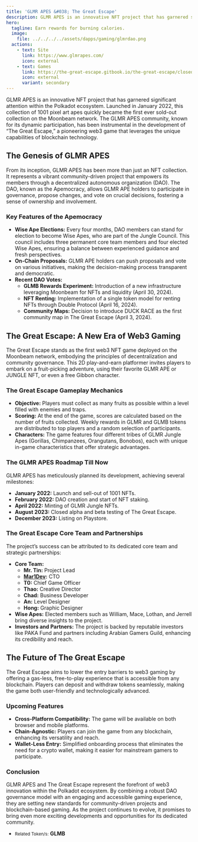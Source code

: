 ```yaml
---
title: 'GLMR APES &#038; The Great Escape'
description: GLMR APES is an innovative NFT project that has garnered significant attention within the Polkadot ecosystem.
hero:
  tagline: Earn rewards for burning calories.
  image: 
    file: ../../../../assets/dapps/gaming/glmrdao.png
  actions:
    - text: Site
      link: https://www.glmrapes.com/
      icon: external
    - text: Games
      link: https://the-great-escape.gitbook.io/the-great-escape/closed-beta/introduction
      icon: external
      variant: secondary
---
```


GLMR APES is an innovative NFT project that has garnered significant attention within the Polkadot ecosystem. Launched in January 2022, this collection of 1001 pixel art apes quickly became the first ever sold-out collection on the Moonbeam network. The GLMR APES community, known for its dynamic participation, has been instrumental in the development of “The Great Escape,” a pioneering web3 game that leverages the unique capabilities of blockchain technology.

## The Genesis of GLMR APES
From its inception, GLMR APES has been more than just an NFT collection. It represents a vibrant community-driven project that empowers its members through a decentralized autonomous organization (DAO). The DAO, known as the Apemocracy, allows GLMR APE holders to participate in governance, propose changes, and vote on crucial decisions, fostering a sense of ownership and involvement.

### Key Features of the Apemocracy
- **Wise Ape Elections:** Every four months, DAO members can stand for election to become Wise Apes, who are part of the Jungle Council. This council includes three permanent core team members and four elected Wise Apes, ensuring a balance between experienced guidance and fresh perspectives.
- **On-Chain Proposals:** GLMR APE holders can push proposals and vote on various initiatives, making the decision-making process transparent and democratic.
- **Recent DAO Votes:**
  - **GLMB Rewards Experiment:** Introduction of a new infrastructure leveraging Moonbeam for NFTs and liquidity (April 30, 2024).
  - **NFT Renting:** Implementation of a single token model for renting NFTs through Double Protocol (April 16, 2024).
  - **Community Maps:** Decision to introduce DUCK RACE as the first community map in The Great Escape (April 3, 2024).

## The Great Escape: A New Era of Web3 Gaming
The Great Escape stands as the first web3 NFT game deployed on the Moonbeam network, embodying the principles of decentralization and community governance. This 2D play-and-earn platformer invites players to embark on a fruit-picking adventure, using their favorite GLMR APE or JUNGLE NFT, or even a free Gibbon character.

### The Great Escape Gameplay Mechanics
- **Objective:** Players must collect as many fruits as possible within a level filled with enemies and traps.
- **Scoring:** At the end of the game, scores are calculated based on the number of fruits collected. Weekly rewards in GLMR and GLMB tokens are distributed to top players and a random selection of participants.
- **Characters:** The game features four different tribes of GLMR Jungle Apes (Gorillas, Chimpanzees, Orangutans, Bonobos), each with unique in-game characteristics that offer strategic advantages.

### The GLMR APES Roadmap Till Now
GLMR APES has meticulously planned its development, achieving several milestones:
- **January 2022:** Launch and sell-out of 1001 NFTs.
- **February 2022:** DAO creation and start of NFT staking.
- **April 2022:** Minting of GLMR Jungle NFTs.
- **August 2023:** Closed alpha and beta testing of The Great Escape.
- **December 2023:** Listing on Playstore.

### The Great Escape Core Team and Partnerships
The project’s success can be attributed to its dedicated core team and strategic partnerships:
- **Core Team:**
  - **Mr. Tin:** Project Lead
  - **[Mar1Dev](https://twitter.com/mar1dev):** CTO
  - **T0:** Chief Game Officer
  - **Thao:** Creative Director
  - **Chad:** Business Developer
  - **An:** Level Designer
  - **Hong:** Graphic Designer
- **Wise Apes:** Elected members such as William, Mace, Lothan, and Jerrell bring diverse insights to the project.
- **Investors and Partners:** The project is backed by reputable investors like PAKA Fund and partners including Arabian Gamers Guild, enhancing its credibility and reach.

## The Future of The Great Escape
The Great Escape aims to lower the entry barriers to web3 gaming by offering a gas-less, free-to-play experience that is accessible from any blockchain. Players can deposit and withdraw tokens seamlessly, making the game both user-friendly and technologically advanced.

### Upcoming Features
- **Cross-Platform Compatibility:** The game will be available on both browser and mobile platforms.
- **Chain-Agnostic:** Players can join the game from any blockchain, enhancing its versatility and reach.
- **Wallet-Less Entry:** Simplified onboarding process that eliminates the need for a crypto wallet, making it easier for mainstream gamers to participate.

### Conclusion
GLMR APES and The Great Escape represent the forefront of web3 innovation within the Polkadot ecosystem. By combining a robust DAO governance model with an engaging and accessible gaming experience, they are setting new standards for community-driven projects and blockchain-based gaming. As the project continues to evolve, it promises to bring even more exciting developments and opportunities for its dedicated community.

- <small>Related Token/s:</small> **GLMB**
